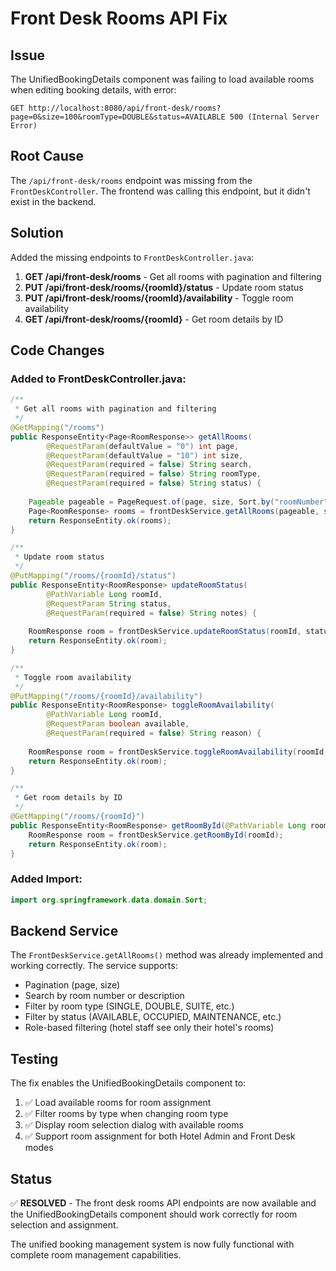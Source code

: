 # Front Desk Rooms API Fix

## Issue
The UnifiedBookingDetails component was failing to load available rooms when editing booking details, with error:
```
GET http://localhost:8080/api/front-desk/rooms?page=0&size=100&roomType=DOUBLE&status=AVAILABLE 500 (Internal Server Error)
```

## Root Cause
The `/api/front-desk/rooms` endpoint was missing from the `FrontDeskController`. The frontend was calling this endpoint, but it didn't exist in the backend.

## Solution
Added the missing endpoints to `FrontDeskController.java`:

1. **GET /api/front-desk/rooms** - Get all rooms with pagination and filtering
2. **PUT /api/front-desk/rooms/{roomId}/status** - Update room status  
3. **PUT /api/front-desk/rooms/{roomId}/availability** - Toggle room availability
4. **GET /api/front-desk/rooms/{roomId}** - Get room details by ID

## Code Changes

### Added to FrontDeskController.java:

```java
/**
 * Get all rooms with pagination and filtering
 */
@GetMapping("/rooms")
public ResponseEntity<Page<RoomResponse>> getAllRooms(
        @RequestParam(defaultValue = "0") int page,
        @RequestParam(defaultValue = "10") int size,
        @RequestParam(required = false) String search,
        @RequestParam(required = false) String roomType,
        @RequestParam(required = false) String status) {
    
    Pageable pageable = PageRequest.of(page, size, Sort.by("roomNumber"));
    Page<RoomResponse> rooms = frontDeskService.getAllRooms(pageable, search, roomType, status);
    return ResponseEntity.ok(rooms);
}

/**
 * Update room status
 */
@PutMapping("/rooms/{roomId}/status")
public ResponseEntity<RoomResponse> updateRoomStatus(
        @PathVariable Long roomId,
        @RequestParam String status,
        @RequestParam(required = false) String notes) {
    
    RoomResponse room = frontDeskService.updateRoomStatus(roomId, status, notes);
    return ResponseEntity.ok(room);
}

/**
 * Toggle room availability
 */
@PutMapping("/rooms/{roomId}/availability")
public ResponseEntity<RoomResponse> toggleRoomAvailability(
        @PathVariable Long roomId,
        @RequestParam boolean available,
        @RequestParam(required = false) String reason) {
    
    RoomResponse room = frontDeskService.toggleRoomAvailability(roomId, available, reason);
    return ResponseEntity.ok(room);
}

/**
 * Get room details by ID
 */
@GetMapping("/rooms/{roomId}")
public ResponseEntity<RoomResponse> getRoomById(@PathVariable Long roomId) {
    RoomResponse room = frontDeskService.getRoomById(roomId);
    return ResponseEntity.ok(room);
}
```

### Added Import:
```java
import org.springframework.data.domain.Sort;
```

## Backend Service
The `FrontDeskService.getAllRooms()` method was already implemented and working correctly. The service supports:
- Pagination (page, size)
- Search by room number or description
- Filter by room type (SINGLE, DOUBLE, SUITE, etc.)
- Filter by status (AVAILABLE, OCCUPIED, MAINTENANCE, etc.)
- Role-based filtering (hotel staff see only their hotel's rooms)

## Testing
The fix enables the UnifiedBookingDetails component to:
1. ✅ Load available rooms for room assignment
2. ✅ Filter rooms by type when changing room type
3. ✅ Display room selection dialog with available rooms
4. ✅ Support room assignment for both Hotel Admin and Front Desk modes

## Status
✅ **RESOLVED** - The front desk rooms API endpoints are now available and the UnifiedBookingDetails component should work correctly for room selection and assignment.

The unified booking management system is now fully functional with complete room management capabilities.
